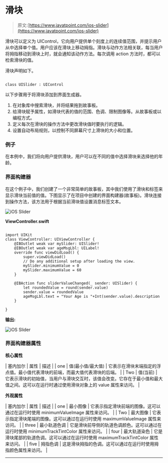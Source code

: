 # 滑块

> 原文:[https://www.javatpoint.com/ios-slider](https://www.javatpoint.com/ios-slider)

滑块可以定义为 UIControl，它向用户提供单个刻度上的连续值范围，并提示用户从中选择单个值。用户应该在滑块上移动拇指。滑块与动作方法相关联，每当用户将拇指移动到滑块上时，就会通知该动作方法。每次调用 action 方法时，都可以检索滑块的值。

滑块声明如下。

```

class UISlider : UIControl 

```

以下步骤用于将滑块添加到界面生成器。

1.  在对象库中搜索滑块，并将结果拖到故事板。
2.  给滑块赋予属性，如滑块代表的值的范围、色调、限制图像等。从故事板或以编程方式。
3.  定义每次在滑块的操作方法中更改滑块值时要执行的逻辑。
4.  设置自动布局规则，以控制不同屏幕尺寸上滑块的大小和位置。

### 例子

在本例中，我们将向用户提供滑块，用户可以在不同的值中选择滑块来选择他的年龄。

### 界面构建器

在这个例子中，我们创建了一个非常简单的故事板，其中我们使用了滑块和标签来显示滑块当前值的值。下图显示了在项目中创建的界面构建器(故事板)。滑块连接到操作方法，该方法用于根据当前滑块值设置消息标签文本。

![iOS Slider](../Images/42fc8da000d18fc0ada78e9a6af21d05.png)

**ViewController.swift**

```

import UIKit
class ViewController: UIViewController {
    @IBOutlet weak var mySlider: UISlider!
    @IBOutlet weak var ageMsgLbl: UILabel!
    override func viewDidLoad() {
        super.viewDidLoad()
        // Do any additional setup after loading the view.
        mySlider.minimumValue = 0
        mySlider.maximumValue = 60
    }

    @IBAction func sliderValueChanged(_ sender: UISlider) {
        let roundedValue = round(sender.value)
        sender.value = roundedValue
        ageMsgLbl.text = "Your Age is "+Int(sender.value).description
    }

}

```

**输出:**

![iOS Slider](../Images/846f984cdc093854a3c511ce3822a0a8.png)

### 界面构建器属性

**核心属性**

| 塞内加尔 | 属性 | 描述 |
| one | 值(最小值/最大值) | 它表示在滑块末端指定的浮点值。最小值代表滑块的前端，而最大值代表滑块的后端。 |
| Two | 值(当前) | 它表示滑块的初始值，当用户与滑块交互时，该值会改变。它存在于最小值和最大值之间。这可以在运行时通过使用滑块对象上的 value 属性来访问。 |

**外观属性**

| 塞内加尔 | 属性 | 描述 |
| one | 最小图像 | 它表示指定滑块前端的图像。这可以通过在运行时使用 minimumValueImage 属性来访问。 |
| Two | 最大图像 | 它表示指定滑块尾端的图像。这可以通过在运行时使用 maximumValueImage 属性来访问。 |
| three | 最小轨道色调 | 它是滑块前导侧的轨道色调颜色。这可以通过在运行时使用 minimumTrackTintColor 属性来访问。 |
| four | 最大轨道染色 | 它是滑块尾部的轨道色调。这可以通过在运行时使用 maximumTrackTintColor 属性来访问。 |
| five | 拇指色调 | 这是滑块拇指的色调。这可以通过在运行时使用拇指颜色属性来访问。 |

* * *